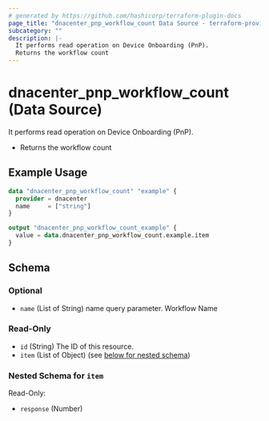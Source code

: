 ```yaml
---
# generated by https://github.com/hashicorp/terraform-plugin-docs
page_title: "dnacenter_pnp_workflow_count Data Source - terraform-provider-dnacenter"
subcategory: ""
description: |-
  It performs read operation on Device Onboarding (PnP).
  Returns the workflow count
---
```


# dnacenter_pnp_workflow_count (Data Source)

It performs read operation on Device Onboarding (PnP).

- Returns the workflow count

## Example Usage

```terraform
data "dnacenter_pnp_workflow_count" "example" {
  provider = dnacenter
  name     = ["string"]
}

output "dnacenter_pnp_workflow_count_example" {
  value = data.dnacenter_pnp_workflow_count.example.item
}
```

<!-- schema generated by tfplugindocs -->
## Schema

### Optional

- `name` (List of String) name query parameter. Workflow Name

### Read-Only

- `id` (String) The ID of this resource.
- `item` (List of Object) (see [below for nested schema](#nestedatt--item))

<a id="nestedatt--item"></a>
### Nested Schema for `item`

Read-Only:

- `response` (Number)
